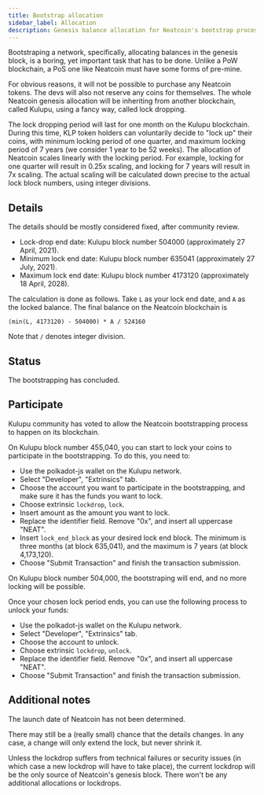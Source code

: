 ```yaml
---
title: Bootstrap allocation
sidebar_label: Allocation
description: Genesis balance allocation for Neatcoin's bootstrap process.
---
```


Bootstraping a network, specifically, allocating balances in the genesis
block, is a boring, yet important task that has to be done. Unlike a PoW
blockchain, a PoS one like Neatcoin must have some forms of pre-mine.

For obvious reasons, it will not be possible to purchase any Neatcoin tokens. The
devs will also not reserve any coins for themselves. The whole Neatcoin genesis
allocation will be inheriting from another blockchain, called Kulupu, using a
fancy way, called lock dropping.

The lock dropping period will last for one month on the Kulupu blockchain.
During this time, KLP token holders can voluntarily decide to "lock up" their
coins, with minimum locking period of one quarter, and maximum locking period of 7
years (we consider 1 year to be 52 weeks). The allocation of Neatcoin scales
linearly with the locking period. For example, locking for one quarter will result
in 0.25x scaling, and locking for 7 years will result in 7x scaling. The actual
scaling will be calculated down precise to the actual lock block numbers, using
integer divisions.

## Details

The details should be mostly considered fixed, after community review.

* Lock-drop end date: Kulupu block number 504000 (approximately 27 April, 2021).
* Minimum lock end date: Kulupu block number 635041 (approximately 27 July, 2021).
* Maximum lock end date: Kulupu block number 4173120 (approximately 18 April, 2028).

The calculation is done as follows. Take `L` as your lock end date, and `A` as
the locked balance. The final balance on the Neatcoin blockchain is

```
(min(L, 4173120) - 504000) * A / 524160
```

Note that `/` denotes integer division.

## Status

The bootstrapping has concluded.

## Participate

Kulupu community has voted to allow the Neatcoin bootstrapping process to happen
on its blockchain.

On Kulupu block number 455,040, you can start to lock your coins to participate
in the bootstrapping. To do this, you need to:

* Use the polkadot-js wallet on the Kulupu network.
* Select "Developer", "Extrinsics" tab.
* Choose the account you want to participate in the bootstrapping, and make sure
  it has the funds you want to lock.
* Choose extrinsic `lockdrop`, `lock`.
* Insert amount as the amount you want to lock.
* Replace the identifier field. Remove "0x", and insert all uppercase "NEAT".
* Insert `lock_end_block` as your desired lock end block. The minimum is three
  months (at block 635,041), and the maximum is 7 years (at block 4,173,120).
* Choose "Submit Transaction" and finish the transaction submission.

On Kulupu block number 504,000, the bootstraping will end, and no more locking
will be possible.

Once your chosen lock period ends, you can use the following process to unlock
your funds:

* Use the polkadot-js wallet on the Kulupu network.
* Select "Developer", "Extrinsics" tab.
* Choose the account to unlock.
* Choose extrinsic `lockdrop`, `unlock`.
* Replace the identifier field. Remove "0x", and insert all uppercase "NEAT".
* Choose "Submit Transaction" and finish the transaction submission.

## Additional notes

The launch date of Neatcoin has not been determined.

There may still be a (really small) chance that the details changes. In any
case, a change will only extend the lock, but never shrink it.

Unless the lockdrop suffers from technical failures or security issues (in which
case a new lockdrop will have to take place), the current lockdrop will be the
only source of Neatcoin's genesis block. There won't be any additional
allocations or lockdrops.
